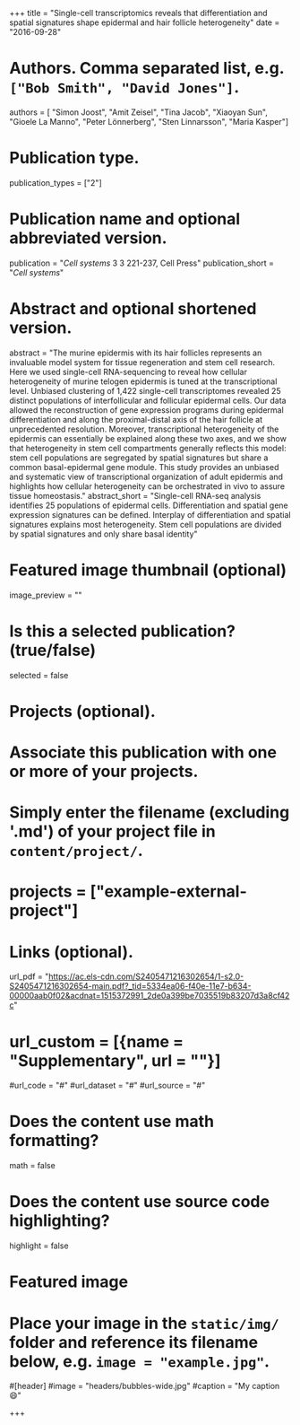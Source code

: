 +++
title = "Single-cell transcriptomics reveals that differentiation and spatial signatures shape epidermal and hair follicle heterogeneity"
date = "2016-09-28"

# Authors. Comma separated list, e.g. `["Bob Smith", "David Jones"]`.
authors = [
"Simon Joost",
"Amit Zeisel",
"Tina Jacob",
"Xiaoyan Sun",
"Gioele La Manno",
"Peter Lönnerberg",
"Sten Linnarsson",
"Maria Kasper"]

# Publication type.
publication_types = ["2"]

# Publication name and optional abbreviated version.
publication = "*Cell systems* 3 3 221-237, Cell Press"
publication_short = "*Cell systems*"

# Abstract and optional shortened version.
abstract = "The murine epidermis with its hair follicles represents an invaluable model system for tissue regeneration and stem cell research. Here we used single-cell RNA-sequencing to reveal how cellular heterogeneity of murine telogen epidermis is tuned at the transcriptional level. Unbiased clustering of 1,422 single-cell transcriptomes revealed 25 distinct populations of interfollicular and follicular epidermal cells. Our data allowed the reconstruction of gene expression programs during epidermal differentiation and along the proximal-distal axis of the hair follicle at unprecedented resolution. Moreover, transcriptional heterogeneity of the epidermis can essentially be explained along these two axes, and we show that heterogeneity in stem cell compartments generally reflects this model: stem cell populations are segregated by spatial signatures but share a common basal-epidermal gene module. This study provides an unbiased and systematic view of transcriptional organization of adult epidermis and highlights how cellular heterogeneity can be orchestrated in vivo to assure tissue homeostasis."
abstract_short = "Single-cell RNA-seq analysis identifies 25 populations of epidermal cells. Differentiation and spatial gene expression signatures can be defined. Interplay of differentiation and spatial signatures explains most heterogeneity. Stem cell populations are divided by spatial signatures and only share basal identity"

# Featured image thumbnail (optional)
image_preview = ""

# Is this a selected publication? (true/false)
selected = false

# Projects (optional).
#   Associate this publication with one or more of your projects.
#   Simply enter the filename (excluding '.md') of your project file in `content/project/`.
# projects = ["example-external-project"]

# Links (optional).
url_pdf = "https://ac.els-cdn.com/S2405471216302654/1-s2.0-S2405471216302654-main.pdf?_tid=5334ea06-f40e-11e7-b634-00000aab0f02&acdnat=1515372991_2de0a399be7035519b83207d3a8cf42c"
# url_custom = [{name = "Supplementary", url = ""}]
#url_code = "#"
#url_dataset = "#"
#url_source = "#"


# Does the content use math formatting?
math = false

# Does the content use source code highlighting?
highlight = false

# Featured image
# Place your image in the `static/img/` folder and reference its filename below, e.g. `image = "example.jpg"`.
#[header]
#image = "headers/bubbles-wide.jpg"
#caption = "My caption :smile:"

+++
